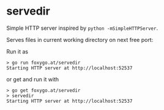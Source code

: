 # servedir

Simple HTTP server inspired by `python -mSimpleHTTPServer`.

Serves files in current working directory on next free port:

Run it as

    > go run foxygo.at/servedir
    Starting HTTP server at http://localhost:52537

or get and run it with

    > go get foxygo.at/servedir
    > servedir
    Starting HTTP server at http://localhost:52537
